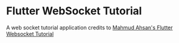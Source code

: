# Flutter WebSocket Tutorial

A web socket tutorial application credits to [Mahmud Ahsan's Flutter Websocket Tutorial](https://www.youtube.com/watch?v=U3b0-ZUWNbQ)

